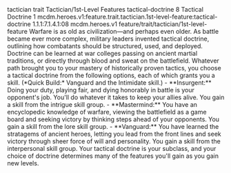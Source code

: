 <ability>
  <metadata>
    <class>tactician</class>
    <feature_type>trait</feature_type>
    <file_dpath>Tactician/1st-Level Features</file_dpath>
    <item_id>tactical-doctrine</item_id>
    <item_index>8</item_index>
    <item_name>Tactical Doctrine</item_name>
    <level>1</level>
    <scc>mcdm.heroes.v1:feature.trait.tactician.1st-level-feature:tactical-doctrine</scc>
    <scdc>1.1.1:7.1.4.1:08</scdc>
    <source>mcdm.heroes.v1</source>
    <type>feature/trait/tactician/1st-level-feature</type>
  </metadata>
  <effects>
    <effect type="mundane">Warfare is as old as civilization—and perhaps even older. As battle became ever more complex, military leaders invented tactical doctrine, outlining how combatants should be structured, used, and deployed. Doctrine can be learned at war colleges passing on ancient martial traditions, or directly through blood and sweat on the battlefield. Whatever path brought you to your mastery of historically proven tactics, you choose a tactical doctrine from the following options, each of which grants you a skill. (*Quick Build:* Vanguard and the Intimidate skill.)
- **Insurgent:** Doing your duty, playing fair, and dying honorably in battle is your opponent&apos;s job. You&apos;ll do whatever it takes to keep your allies alive. You gain a skill from the intrigue skill group.
- **Mastermind:** You have an encyclopedic knowledge of warfare, viewing the battlefield as a game board and seeking victory by thinking steps ahead of your opponents. You gain a skill from the lore skill group.
- **Vanguard:** You have learned the stratagems of ancient heroes, letting you lead from the front lines and seek victory through sheer force of will and personality. You gain a skill from the interpersonal skill group.
Your tactical doctrine is your subclass, and your choice of doctrine determines many of the features you&apos;ll gain as you gain new levels.</effect>
  </effects>
</ability>
